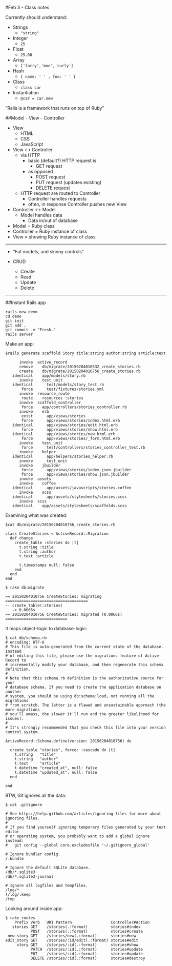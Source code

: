 #Feb 3 - Class notes

Currently should understand:

* Strings
  * `"string"`
* Integer
  * `25`
* Float
  * `25.00`
* Array
  * `['larry','moe','curly']`
* Hash
  * `{ name: ' ' , foo: ' ' }`
* Class
  * `class car`
* Instantiation
  * `@car = Car.new`





&ldquo;Rails is a framework that runs on top of Ruby&rdquo;

##Model - View - Controller 

* View
  * HTML
  * CSS
  * JavaScript
* View ↔ Controller 
  * via HTTP
    * basic (default?) HTTP request is
      * GET request
    * as opposed 
      * POST request
      * PUT request (updates existing)
      * DELETE request
  * HTTP request are routed to Controller
    * Controller handles requests
    * often, in response Controller pushes new View
* Controller ↔ Model
  * Model handles data
    * Data in/out of database
* Model = Ruby class
* Controller = Ruby instance of class
* View = showing Ruby instance of class

----

* &ldquo;Fat models, and skinny controls&rdquo;

* CRUD 
  * Create
  * Read
  * Update
  * Delete


----

##Instant Rails app

```
rails new demo
cd demo
git init
git add .
git commit -m "Fresh."
rails server
```

Make an app:

```
$rails generate scaffold Story title:string author:string article:text 

      invoke  active_record
      remove    db/migrate/20150204010532_create_stories.rb
      create    db/migrate/20150204010756_create_stories.rb
   identical    app/models/story.rb
      invoke    test_unit
   identical      test/models/story_test.rb
       force      test/fixtures/stories.yml
      invoke  resource_route
       route    resources :stories
      invoke  scaffold_controller
       force    app/controllers/stories_controller.rb
      invoke    erb
       exist      app/views/stories
       force      app/views/stories/index.html.erb
   identical      app/views/stories/edit.html.erb
       force      app/views/stories/show.html.erb
   identical      app/views/stories/new.html.erb
       force      app/views/stories/_form.html.erb
      invoke    test_unit
       force      test/controllers/stories_controller_test.rb
      invoke    helper
   identical      app/helpers/stories_helper.rb
      invoke      test_unit
      invoke    jbuilder
       force      app/views/stories/index.json.jbuilder
       force      app/views/stories/show.json.jbuilder
      invoke  assets
      invoke    coffee
   identical      app/assets/javascripts/stories.coffee
      invoke    scss
   identical      app/assets/stylesheets/stories.scss
      invoke  scss
   identical    app/assets/stylesheets/scaffolds.scss
```

Examining what was created:

```
$cat db/migrate/20150204010756_create_stories.rb 

class CreateStories < ActiveRecord::Migration
  def change
    create_table :stories do |t|
      t.string :title
      t.string :author
      t.text :article

      t.timestamps null: false
    end
  end
end
```



```
$ rake db:migrate 

== 20150204010756 CreateStories: migrating ====================================
-- create_table(:stories)
   -> 0.0065s
== 20150204010756 CreateStories: migrated (0.0066s) ===========================
```

It maps object-logic to database-logic:

```
$ cat db/schema.rb 
# encoding: UTF-8
# This file is auto-generated from the current state of the database. Instead
# of editing this file, please use the migrations feature of Active Record to
# incrementally modify your database, and then regenerate this schema definition.
#
# Note that this schema.rb definition is the authoritative source for your
# database schema. If you need to create the application database on another
# system, you should be using db:schema:load, not running all the migrations
# from scratch. The latter is a flawed and unsustainable approach (the more migrations
# you'll amass, the slower it'll run and the greater likelihood for issues).
#
# It's strongly recommended that you check this file into your version control system.

ActiveRecord::Schema.define(version: 20150204010756) do

  create_table "stories", force: :cascade do |t|
    t.string   "title"
    t.string   "author"
    t.text     "article"
    t.datetime "created_at", null: false
    t.datetime "updated_at", null: false
  end

end
```

BTW, Git ignores all the data:

```
$ cat .gitignore

# See https://help.github.com/articles/ignoring-files for more about ignoring files.
#
# If you find yourself ignoring temporary files generated by your text editor
# or operating system, you probably want to add a global ignore instead:
#   git config --global core.excludesfile '~/.gitignore_global'

# Ignore bundler config.
/.bundle

# Ignore the default SQLite database.
/db/*.sqlite3
/db/*.sqlite3-journal

# Ignore all logfiles and tempfiles.
/log/*
!/log/.keep
/tmp
```

Looking around inside app:

```
$ rake routes
    Prefix Verb   URI Pattern                 Controller#Action
   stories GET    /stories(.:format)          stories#index
           POST   /stories(.:format)          stories#create
 new_story GET    /stories/new(.:format)      stories#new
edit_story GET    /stories/:id/edit(.:format) stories#edit
     story GET    /stories/:id(.:format)      stories#show
           PATCH  /stories/:id(.:format)      stories#update
           PUT    /stories/:id(.:format)      stories#update
           DELETE /stories/:id(.:format)      stories#destroy
```







